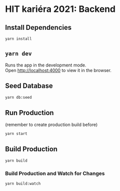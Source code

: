 # HIT kariéra 2021: Backend

## Install Dependencies

```bash
yarn install
```

## `yarn dev`

Runs the app in the development mode.\
Open [http://localhost:4000](http://localhost:4000) to view it in the browser.

## Seed Database

```bash
yarn db:seed
```

## Run Production

(remember to create production build before)

```bash
yarn start
```

## Build Production

```bash
yarn build
```

### Build Production and Watch for Changes

```bash
yarn build:watch
```
